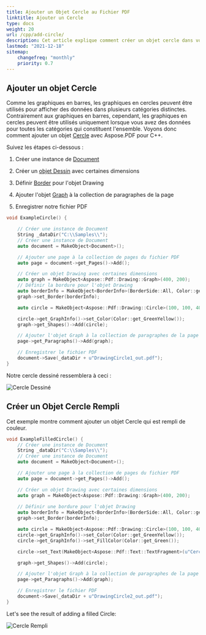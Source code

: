 ```yaml
---
title: Ajouter un Objet Cercle au Fichier PDF
linktitle: Ajouter un Cercle
type: docs
weight: 20
url: /cpp/add-circle/
description: Cet article explique comment créer un objet cercle dans votre PDF en utilisant Aspose.PDF pour C++.
lastmod: "2021-12-18"
sitemap:
    changefreq: "monthly"
    priority: 0.7
---
```


## Ajouter un objet Cercle

Comme les graphiques en barres, les graphiques en cercles peuvent être utilisés pour afficher des données dans plusieurs catégories distinctes. Contrairement aux graphiques en barres, cependant, les graphiques en cercles peuvent être utilisés uniquement lorsque vous avez des données pour toutes les catégories qui constituent l'ensemble. Voyons donc comment ajouter un objet [Cercle](https://reference.aspose.com/pdf/cpp/class/aspose.pdf.drawing.circle/) avec Aspose.PDF pour C++.

Suivez les étapes ci-dessous :

1. Créer une instance de [Document](https://reference.aspose.com/pdf/cpp/class/aspose.pdf.document)

1. Créer un [objet Dessin](https://reference.aspose.com/pdf/cpp/namespace/aspose.pdf.drawing) avec certaines dimensions

1. Définir [Border](https://reference.aspose.com/pdf/cpp/class/aspose.pdf.drawing.graph#ab63dde9501441515b915fd68f66a01bd) pour l'objet Drawing

1. Ajouter l'objet [Graph](https://reference.aspose.com/pdf/cpp/class/aspose.pdf.drawing.graph) à la collection de paragraphes de la page

1. Enregistrer notre fichier PDF

```cpp
void ExampleCircle() {

    // Créer une instance de Document
    String _dataDir("C:\\Samples\\");
    // Créer une instance de Document
    auto document = MakeObject<Document>();

    // Ajouter une page à la collection de pages du fichier PDF
    auto page = document->get_Pages()->Add();

    // Créer un objet Drawing avec certaines dimensions
    auto graph = MakeObject<Aspose::Pdf::Drawing::Graph>(400, 200);
    // Définir la bordure pour l'objet Drawing
    auto borderInfo = MakeObject<BorderInfo>(BorderSide::All, Color::get_Green());
    graph->set_Border(borderInfo);

    auto circle = MakeObject<Aspose::Pdf::Drawing::Circle>(100, 100, 40);

    circle->get_GraphInfo()->set_Color(Color::get_GreenYellow());
    graph->get_Shapes()->Add(circle);

    // Ajouter l'objet Graph à la collection de paragraphes de la page
    page->get_Paragraphs()->Add(graph);

    // Enregistrer le fichier PDF
    document->Save(_dataDir + u"DrawingCircle1_out.pdf");
}
```
Notre cercle dessiné ressemblera à ceci :

![Cercle Dessiné](drawing_circle.png)

## Créer un Objet Cercle Rempli

Cet exemple montre comment ajouter un objet Cercle qui est rempli de couleur.

```cpp
void ExampleFilledCircle() {
    // Créer une instance de Document
    String _dataDir("C:\\Samples\\");
    // Créer une instance de Document
    auto document = MakeObject<Document>();

    // Ajouter une page à la collection de pages du fichier PDF
    auto page = document->get_Pages()->Add();

    // Créer un objet Drawing avec certaines dimensions
    auto graph = MakeObject<Aspose::Pdf::Drawing::Graph>(400, 200);
    
    // Définir une bordure pour l'objet Drawing
    auto borderInfo = MakeObject<BorderInfo>(BorderSide::All, Color::get_Green());
    graph->set_Border(borderInfo);

    auto circle = MakeObject<Aspose::Pdf::Drawing::Circle>(100, 100, 40);
    circle->get_GraphInfo()->set_Color(Color::get_GreenYellow());
    circle->get_GraphInfo()->set_FillColor(Color::get_Green());

    circle->set_Text(MakeObject<Aspose::Pdf::Text::TextFragment>(u"Cercle"));

    graph->get_Shapes()->Add(circle);

    // Ajouter l'objet Graph à la collection de paragraphes de la page
    page->get_Paragraphs()->Add(graph);

    // Enregistrer le fichier PDF
    document->Save(_dataDir + u"DrawingCircle2_out.pdf");
}
```

Let's see the result of adding a filled Circle:

![Cercle Rempli](filled_circle.png)